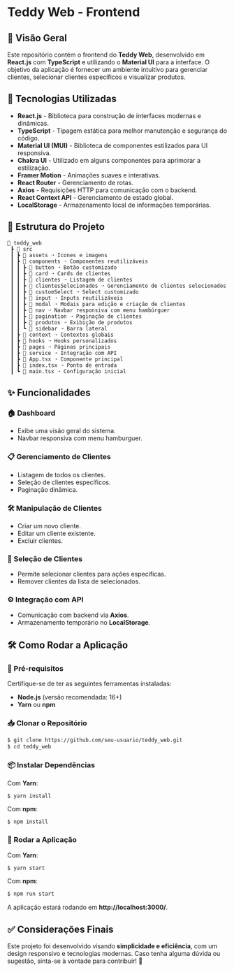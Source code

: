 # Teddy Web - Frontend

## 📌 Visão Geral

Este repositório contém o frontend do **Teddy Web**, desenvolvido em **React.js** com **TypeScript** e utilizando o **Material UI** para a interface. O objetivo da aplicação é fornecer um ambiente intuitivo para gerenciar clientes, selecionar clientes específicos e visualizar produtos.

## 🚀 Tecnologias Utilizadas

- **React.js** - Biblioteca para construção de interfaces modernas e dinâmicas.
- **TypeScript** - Tipagem estática para melhor manutenção e segurança do código.
- **Material UI (MUI)** - Biblioteca de componentes estilizados para UI responsiva.
- **Chakra UI** - Utilizado em alguns componentes para aprimorar a estilização.
- **Framer Motion** - Animações suaves e interativas.
- **React Router** - Gerenciamento de rotas.
- **Axios** - Requisições HTTP para comunicação com o backend.
- **React Context API** - Gerenciamento de estado global.
- **LocalStorage** - Armazenamento local de informações temporárias.

## 📂 Estrutura do Projeto

```
📁 teddy_web
 ┣ 📂 src
 ┃ ┣ 📂 assets ➝ Ícones e imagens
 ┃ ┣ 📂 components ➝ Componentes reutilizáveis
 ┃ ┃ ┣ 📂 button ➝ Botão customizado
 ┃ ┃ ┣ 📂 card ➝ Cards de clientes
 ┃ ┃ ┣ 📂 clientes ➝ Listagem de clientes
 ┃ ┃ ┣ 📂 clientesSelecionados ➝ Gerenciamento de clientes selecionados
 ┃ ┃ ┣ 📂 customSelect ➝ Select customizado
 ┃ ┃ ┣ 📂 input ➝ Inputs reutilizáveis
 ┃ ┃ ┣ 📂 modal ➝ Modais para edição e criação de clientes
 ┃ ┃ ┣ 📂 nav ➝ Navbar responsiva com menu hambúrguer
 ┃ ┃ ┣ 📂 pagination ➝ Paginação de clientes
 ┃ ┃ ┣ 📂 produtos ➝ Exibição de produtos
 ┃ ┃ ┗ 📂 sidebar ➝ Barra lateral
 ┃ ┣ 📂 context ➝ Contextos globais
 ┃ ┣ 📂 hooks ➝ Hooks personalizados
 ┃ ┣ 📂 pages ➝ Páginas principais
 ┃ ┣ 📂 service ➝ Integração com API
 ┃ ┣ 📜 App.tsx ➝ Componente principal
 ┃ ┣ 📜 index.tsx ➝ Ponto de entrada
 ┃ ┗ 📜 main.tsx ➝ Configuração inicial
```

## ✨ Funcionalidades

### 🏠 Dashboard

- Exibe uma visão geral do sistema.
- Navbar responsiva com menu hamburguer.

### 📋 Gerenciamento de Clientes

- Listagem de todos os clientes.
- Seleção de clientes específicos.
- Paginação dinâmica.

### 🛠️ Manipulação de Clientes

- Criar um novo cliente.
- Editar um cliente existente.
- Excluir clientes.

### 📌 Seleção de Clientes

- Permite selecionar clientes para ações específicas.
- Remover clientes da lista de selecionados.

### ⚙️ Integração com API

- Comunicação com backend via **Axios**.
- Armazenamento temporário no **LocalStorage**.

## 🛠️ Como Rodar a Aplicação

### 📌 Pré-requisitos

Certifique-se de ter as seguintes ferramentas instaladas:

- **Node.js** (versão recomendada: 16+)
- **Yarn** ou **npm**

### 📥 Clonar o Repositório

```sh
$ git clone https://github.com/seu-usuario/teddy_web.git
$ cd teddy_web
```

### 📦 Instalar Dependências

Com **Yarn**:

```sh
$ yarn install
```

Com **npm**:

```sh
$ npm install
```

### 🚀 Rodar a Aplicação

Com **Yarn**:

```sh
$ yarn start
```

Com **npm**:

```sh
$ npm run start
```

A aplicação estará rodando em **http://localhost:3000/**.

## ✅ Considerações Finais

Este projeto foi desenvolvido visando **simplicidade e eficiência**, com um design responsivo e tecnologias modernas. Caso tenha alguma dúvida ou sugestão, sinta-se à vontade para contribuir! 🚀

